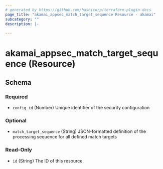 ```yaml
---
# generated by https://github.com/hashicorp/terraform-plugin-docs
page_title: "akamai_appsec_match_target_sequence Resource - akamai"
subcategory: ""
description: |-
  
---
```


# akamai_appsec_match_target_sequence (Resource)





<!-- schema generated by tfplugindocs -->
## Schema

### Required

- `config_id` (Number) Unique identifier of the security configuration

### Optional

- `match_target_sequence` (String) JSON-formatted definition of the processing sequence for all defined match targets

### Read-Only

- `id` (String) The ID of this resource.
